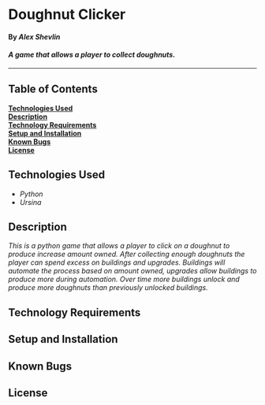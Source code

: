 # Doughnut Clicker

#### By _**Alex Shevlin**_

#### _A game that allows a player to collect doughnuts._

---

## Table of Contents

**[Technologies Used](#technologies-used)  
[Description](#description)  
[Technology Requirements](#technology-requirements)  
[Setup and Installation](#setupinstallation-requirements)  
[Known Bugs](#known-bugs)  
[License](#license)**

## Technologies Used

* _Python_
* _Ursina_

## Description

_This is a python game that allows a player to click on a doughnut to produce increase amount owned. After collecting enough doughnuts the player can spend excess on buildings and upgrades. Buildings will automate the process based on amount owned, upgrades allow buildings to produce more during automation. Over time more buildings unlock and produce more doughnuts than previously unlocked buildings._

## Technology Requirements

## Setup and Installation

## Known Bugs

## License